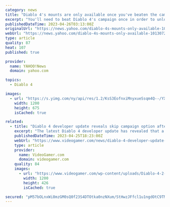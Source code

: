 ```yaml
---
category: news
title: "Diablo 4's mounts are only available once you've beaten the campaign"
excerpt: "You'll need to beat Diablo 4's campaign once in order to unlock mounts for your characters. As revealed in a new Blizzard blog (thanks, WowHead), you'll need to finish Diablo 4's main campaign to ..."
publishedDateTime: 2023-04-26T03:13:00Z
originalUrl: "https://news.yahoo.com/diablo-4s-mounts-only-available-101307216.html"
webUrl: "https://news.yahoo.com/diablo-4s-mounts-only-available-101307216.html"
type: article
quality: 87
heat: 107
published: true

provider:
  name: YAHOO!News
  domain: yahoo.com

topics:
  - Diablo 4

images:
  - url: "https://s.yimg.com/ny/api/res/1.2/KsS3EofnxiMnyxueSsqm4Q--/YXBwaWQ9aGlnaGxhbmRlcjt3PTEyMDA7aD02NzU-/https://media.zenfs.com/en/gamesradar_237/d23b6956a6654889a531db8ed508f63c"
    width: 1200
    height: 675
    isCached: true

related:
  - title: "Diablo 4 developer update reveals skip campaign option after beating it once"
    excerpt: "The latest Diablo 4 developer update has revealed that a campaign skip option will be available after you've beaten the game once."
    publishedDateTime: 2023-04-25T18:23:00Z
    webUrl: "https://www.videogamer.com/news/diablo-4-developer-update-reveals-campaign-skip-option/"
    type: article
    provider:
      name: VideoGamer.com
      domain: videogamer.com
    quality: 84
    images:
      - url: "https://www.videogamer.com/wp-content/uploads/Diablo-4-2-2.jpg"
        width: 1200
        height: 426
        isCached: true

secured: "pM57bOLnxWi8mzGM0sQ0f23S4DTOtka0nzNXum/StHwzJFfcl1u1ngdOtC9TMxdZmFwzIgvCnxQNWMy7tav1u67a3AItociJxPgkXTeX7hEB88Bhb5orv3RLc6+YL9CpA71Ed2oErMVMlwoEAmwaP0J+KrrwJSHKcNldH4wZ/DbIfRx3qsa6wm+xielPoSmeGX4lT/vdphmzY3o90FlGpO9krhpzc3k03KijVtd7tS0VF7v9BZWeHhQFs1g1kTwwOCF6KqUdgzKBeR6EnNYrholbyx9H1O1f2G2kOGURk66NXujTOyyVUWD2lOmbtOaVSAO3UnIaaQdFBZFnxMPYv4uqKbODSOl8JABfsQ45eSQ=;l2Lrpesh0zGgymOIIDbTDw=="
---
```


